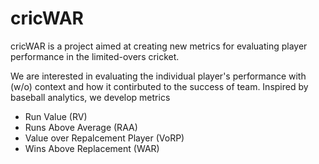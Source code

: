 # cricWAR
cricWAR is a project aimed at creating new metrics for evaluating player performance in the limited-overs cricket.

We are interested in evaluating the individual player's performance with (w/o) context and how it contirbuted to the success of team. Inspired by baseball analytics, we develop metrics

- Run Value (RV)
- Runs Above Average (RAA)
- Value over Repalcement Player (VoRP)
- Wins Above Replacement (WAR)
